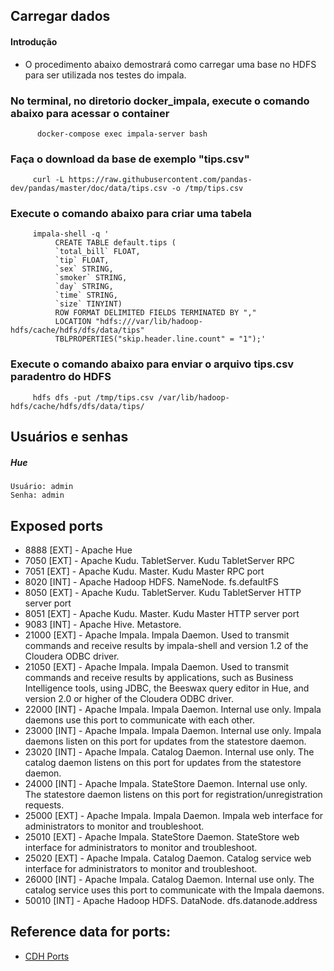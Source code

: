 ## Carregar dados
#### Introdução
   * O procedimento abaixo demostrará como carregar uma base no HDFS para ser utilizada nos testes do impala.

### No terminal, no diretorio docker_impala, execute o comando abaixo para acessar o container
          docker-compose exec impala-server bash

### Faça o download da base de exemplo "tips.csv"
         curl -L https://raw.githubusercontent.com/pandas-dev/pandas/master/doc/data/tips.csv -o /tmp/tips.csv

### Execute o comando abaixo para criar uma tabela
         impala-shell -q '
              CREATE TABLE default.tips (
              `total_bill` FLOAT,
              `tip` FLOAT,
              `sex` STRING,
              `smoker` STRING,
              `day` STRING,
              `time` STRING,
              `size` TINYINT)
              ROW FORMAT DELIMITED FIELDS TERMINATED BY ","
              LOCATION "hdfs:///var/lib/hadoop-hdfs/cache/hdfs/dfs/data/tips"
              TBLPROPERTIES("skip.header.line.count" = "1");'

### Execute o comando abaixo para enviar o arquivo tips.csv paradentro do HDFS
         hdfs dfs -put /tmp/tips.csv /var/lib/hadoop-hdfs/cache/hdfs/dfs/data/tips/ 

## Usuários e senhas

   ##### Hue
    Usuário: admin
    Senha: admin

## Exposed ports
* 8888 [EXT] - Apache Hue
* 7050 [EXT] - Apache Kudu. TabletServer. Kudu TabletServer RPC 
* 7051 [EXT] - Apache Kudu. Master. Kudu Master RPC port
* 8020 [INT] - Apache Hadoop HDFS. NameNode. fs.defaultFS
* 8050 [EXT] - Apache Kudu. TabletServer. Kudu TabletServer HTTP server port
* 8051 [EXT] - Apache Kudu. Master. Kudu Master HTTP server port
* 9083 [INT] - Apache Hive. Metastore. 
* 21000 [EXT] - Apache Impala. Impala Daemon. Used to transmit commands and receive results by impala-shell and version 1.2 of the Cloudera ODBC driver.
* 21050 [EXT] - Apache Impala. Impala Daemon. Used to transmit commands and receive results by applications, such as Business Intelligence tools, using JDBC, the Beeswax query editor in Hue, and version 2.0 or higher of the Cloudera ODBC driver.
* 22000 [INT] - Apache Impala. Impala Daemon. Internal use only. Impala daemons use this port to communicate with each other.
* 23000 [INT] - Apache Impala. Impala Daemon. Internal use only. Impala daemons listen on this port for updates from the statestore daemon.
* 23020 [INT] - Apache Impala. Catalog Daemon. Internal use only. The catalog daemon listens on this port for updates from the statestore daemon. 
* 24000 [INT] - Apache Impala. StateStore Daemon. Internal use only. The statestore daemon listens on this port for registration/unregistration requests.
* 25000 [EXT] - Apache Impala. Impala Daemon. Impala web interface for administrators to monitor and troubleshoot.
* 25010 [EXT] - Apache Impala. StateStore Daemon. StateStore web interface for administrators to monitor and troubleshoot. 
* 25020 [EXT] - Apache Impala. Catalog Daemon. Catalog service web interface for administrators to monitor and troubleshoot.
* 26000 [INT] - Apache Impala. Catalog Daemon. Internal use only. The catalog service uses this port to communicate with the Impala daemons.
* 50010 [INT] - Apache Hadoop HDFS. DataNode. dfs.datanode.address

## Reference data for ports:

* [CDH Ports](https://docs.cloudera.com/documentation/enterprise/latest/topics/cm_ig_ports.html)
